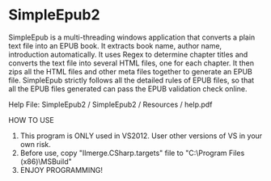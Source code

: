SimpleEpub2
===========

SimpleEpub is a multi-threading windows application that converts a plain text file into an EPUB book. It extracts book name, author name, introduction automatically. It uses Regex to determine chapter titles and converts the text file into several HTML files, one for each chapter. It then zips all the HTML files and other meta files together to generate an EPUB file. SimpleEpub strictly follows all the detailed rules of EPUB files, so that all the EPUB files generated can pass the EPUB validation check online.

Help File: SimpleEpub2 / SimpleEpub2 / Resources / help.pdf

HOW TO USE
1. This program is ONLY used in VS2012. User other versions of VS in your own risk.
2. Before use, copy "Ilmerge.CSharp.targets" file to "C:\Program Files (x86)\MSBuild"
3. ENJOY PROGRAMMING!
